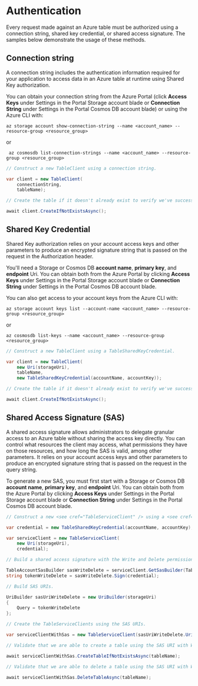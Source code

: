 # Authentication

Every request made against an Azure table must be authorized using a connection string, 
shared key credential, or shared access signature. The samples below demonstrate the usage 
of these methods.

## Connection string

A connection string includes the authentication information required for your application to 
access data in an Azure table at runtime using Shared Key authorization.

You can obtain your connection string from the Azure Portal (click **Access Keys** under Settings 
in the Portal Storage account blade or **Connection String** under Settings in the Portal Cosmos DB 
account blade) or using the Azure CLI with:

```
az storage account show-connection-string --name <account_name> --resource-group <resource_group>
```
or
```
 az cosmosdb list-connection-strings --name <account_name> --resource-group <resource_group>
```

```C# Snippet:TablesAuthConnString
// Construct a new TableClient using a connection string.

var client = new TableClient(
    connectionString,
    tableName);

// Create the table if it doesn't already exist to verify we've successfully authenticated.

await client.CreateIfNotExistsAsync();
```

## Shared Key Credential

Shared Key authorization relies on your account access keys and other parameters to produce 
an encrypted signature string that is passed on the request in the Authorization header.

You'll need a Storage or Cosmos DB **account name**, **primary key**, and **endpoint** Uri.
You can obtain both from the Azure Portal by clicking **Access Keys** under Settings in the 
Portal Storage account blade or **Connection String** under Settings in the Portal Cosmos DB 
account blade.

You can also get access to your account keys from the Azure CLI with:

```
az storage account keys list --account-name <account_name> --resource-group <resource_group>
```

or

```
az cosmosdb list-keys --name <account_name> --resource-group <resource_group>
```

```C# Snippet:TablesAuthSharedKey
// Construct a new TableClient using a TableSharedKeyCredential.

var client = new TableClient(
    new Uri(storageUri),
    tableName,
    new TableSharedKeyCredential(accountName, accountKey));

// Create the table if it doesn't already exist to verify we've successfully authenticated.

await client.CreateIfNotExistsAsync();
```

## Shared Access Signature (SAS)

A shared access signature allows administrators to delegate granular access to an Azure table 
without sharing the access key directly. You can control what resources the client may access, 
what permissions they have on those resources, and how long the SAS is valid, among other parameters. 
It relies on your account access keys and other parameters to produce an encrypted signature string 
that is passed on the request in the query string.

To generate a new SAS, you must first start with a Storage or Cosmos DB **account name**, **primary key**, and **endpoint** Uri.
You can obtain both from the Azure Portal by clicking **Access Keys** under Settings in the 
Portal Storage account blade or **Connection String** under Settings in the Portal Cosmos DB 
account blade.

```C# Snippet:TablesAuthSas
// Construct a new <see cref="TableServiceClient" /> using a <see cref="TableSharedKeyCredential" />.

var credential = new TableSharedKeyCredential(accountName, accountKey);

var serviceClient = new TableServiceClient(
    new Uri(storageUri),
    credential);

// Build a shared access signature with the Write and Delete permissions and access to all service resource types.

TableAccountSasBuilder sasWriteDelete = serviceClient.GetSasBuilder(TableAccountSasPermissions.Write | TableAccountSasPermissions.Delete, TableAccountSasResourceTypes.All, new DateTime(2040, 1, 1, 1, 1, 0, DateTimeKind.Utc));
string tokenWriteDelete = sasWriteDelete.Sign(credential);

// Build SAS URIs.

UriBuilder sasUriWriteDelete = new UriBuilder(storageUri)
{
    Query = tokenWriteDelete
};

// Create the TableServiceClients using the SAS URIs.

var serviceClientWithSas = new TableServiceClient(sasUriWriteDelete.Uri);

// Validate that we are able to create a table using the SAS URI with Write and Delete permissions.

await serviceClientWithSas.CreateTableIfNotExistsAsync(tableName);

// Validate that we are able to delete a table using the SAS URI with Write and Delete permissions.

await serviceClientWithSas.DeleteTableAsync(tableName);
```
